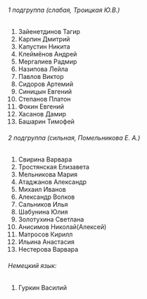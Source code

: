 ###### 1 подгруппа (слабая, Троицкая Ю.В.)
 1. Зайенетдинов Тагир
 2. Карпин Дмитрий
 3. Капустин Никита
 4. Клеймёнов Андрей 
 5. Мергалиев Радмир
 6. Назипова Лейла 
 7. Павлов Виктор
 8. Сидоров Артемий
 9. Синицын Евгений
 10. Степанов Платон
 11. Фокин Евгений
 12. Хасанов Дамир
 13. Башарин Тимофей 

###### 2 подгруппа (сильная, Помельникова Е. А.)
 1. Свирина Варвара 
 2. Тростянская Елизавета
 3. Мельникова Мария
 4. Атаджанов Александр 
 5. Михаил Иванов 
 6. Александр Волков
 7. Сальников Илья
 8. Шабунина Юлия
 9. Золотухина Светлана
 10. Анисимов Николай(Алексей)
 11. Матросов Кирилл 
 12. Ильина Анастасия
 13. Нестерова Варвара

###### Немецкий язык:
1. Гуркин Василий